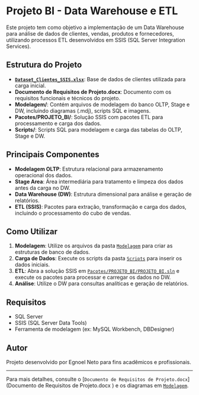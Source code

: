 # Projeto BI - Data Warehouse e ETL

Este projeto tem como objetivo a implementação de um Data Warehouse para análise de dados de clientes, vendas, produtos e fornecedores, utilizando processos ETL desenvolvidos em SSIS (SQL Server Integration Services).

## Estrutura do Projeto

- **[`Dataset_Clientes_SSIS.xlsx`](Dataset_Clientes_SSIS.xlsx )**: Base de dados de clientes utilizada para carga inicial.
- **Documento de Requisitos de Projeto.docx**: Documento com os requisitos funcionais e técnicos do projeto.
- **Modelagem/**: Contém arquivos de modelagem do banco OLTP, Stage e DW, incluindo diagramas (.mdj), scripts SQL e imagens.
- **Pacotes/PROJETO_BI/**: Solução SSIS com pacotes ETL para processamento e carga dos dados.
- **Scripts/**: Scripts SQL para modelagem e carga das tabelas do OLTP, Stage e DW.

## Principais Componentes

- **Modelagem OLTP**: Estrutura relacional para armazenamento operacional dos dados.
- **Stage Area**: Área intermediária para tratamento e limpeza dos dados antes da carga no DW.
- **Data Warehouse (DW)**: Estrutura dimensional para análise e geração de relatórios.
- **ETL (SSIS)**: Pacotes para extração, transformação e carga dos dados, incluindo o processamento do cubo de vendas.

## Como Utilizar

1. **Modelagem**: Utilize os arquivos da pasta [`Modelagem`](Modelagem ) para criar as estruturas de banco de dados.
2. **Carga de Dados**: Execute os scripts da pasta [`Scripts`](Scripts ) para inserir os dados iniciais.
3. **ETL**: Abra a solução SSIS em [`Pacotes/PROJETO_BI/PROJETO_BI.sln`](Pacotes/PROJETO_BI/PROJETO_BI.sln ) e execute os pacotes para processar e carregar os dados no DW.
4. **Análise**: Utilize o DW para consultas analíticas e geração de relatórios.

## Requisitos

- SQL Server
- SSIS (SQL Server Data Tools)
- Ferramenta de modelagem (ex: MySQL Workbench, DBDesigner)

## Autor

Projeto desenvolvido por Egnoel Neto para fins acadêmicos e profissionais.

---

Para mais detalhes, consulte o [`Documento de Requisitos de Projeto.docx`](Documento de Requisitos de Projeto.docx ) e os diagramas em [`Modelagem`](Modelagem).